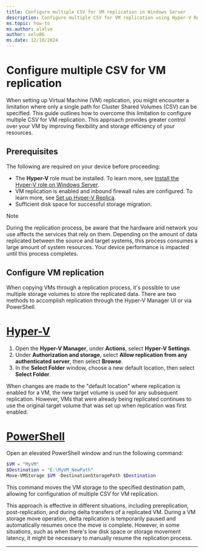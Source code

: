 ```yaml
---
title: Configure multiple CSV for VM replication in Windows Server
description: Configure multiple CSV for VM replication using Hyper-V Replica to increase scalability and fault tolerance in Windows Server.
ms.topic: how-to
ms.author: alalve
author: xelu86
ms.date: 12/10/2024
---
```


# Configure multiple CSV for VM replication

When setting up Virtual Machine (VM) replication, you might encounter a limitation where only a single path for Cluster Shared Volumes (CSV) can be specified. This guide outlines how to overcome this limitation to configure multiple CSV for VM replication. This approach provides greater control over your VM by improving flexibility and storage efficiency of your resources.

## Prerequisites

The following are required on your device before proceeding:

- The **Hyper-V** role must be installed. To learn more, see [Install the Hyper-V role on Windows Server](/windows-server/virtualization/hyper-v/get-started/install-the-hyper-v-role-on-windows-server).
- VM replication is enabled and inbound firewall rules are configured. To learn more, see [Set up Hyper-V Replica](/windows-server/virtualization/hyper-v/manage/set-up-hyper-v-replica).
- Sufficient disk space for successful storage migration.

> [!NOTE]
> During the replication process, be aware that the hardware and network you use affects the services that rely on them. Depending on the amount of data replicated between the source and target systems, this process consumes a large amount of system resources. Your device performance is impacted until this process completes.

## Configure VM replication

When copying VMs through a replication process, it's possible to use multiple storage volumes to store the replicated data. There are two methods to accomplish replication through the Hyper-V Manager UI or via PowerShell.

# [Hyper-V](#tab/hyperv)

1. Open the **Hyper-V Manager**, under **Actions**, select **Hyper-V Settings**.
1. Under **Authorization and storage**, select **Allow replication from any authenticated server**, then select **Browse**.
1. In the **Select Folder** window, choose a new default location, then select **Select Folder**.

When changes are made to the "default location" where replication is enabled for a VM, the new target volume is used for any subsequent replication. However, VMs that were already being replicated continues to use the original target volume that was set up when replication was first enabled.

# [PowerShell](#tab/powershell)

Open an elevated PowerShell window and run the following command:

```powershell
$VM = "MyVM"
$Destination = "E:\MyVM_NewPath"
Move-VMStorage $VM -DestinationStoragePath $Destination
```

This command moves the VM storage to the specified destination path, allowing for configuration of multiple CSV for VM replication.

This approach is effective in different situations, including prereplication, post-replication, and during delta transfers of a replicated VM. During a VM storage move operation, delta replication is temporarily paused and automatically resumes once the move is complete. However, in some situations, such as when there's low disk space or storage movement latency, it might be necessary to manually resume the replication process.

---
